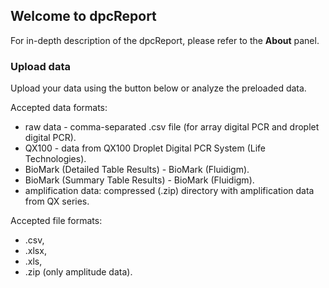 ## Welcome to dpcReport

For in-depth description of the dpcReport, please refer to the **About** panel.

### Upload data

Upload your data using the button below or analyze the preloaded data.

Accepted data formats:
* raw data - comma-separated .csv file (for array digital PCR and droplet digital PCR).
* QX100 - data from QX100 Droplet Digital PCR System (Life Technologies).
* BioMark (Detailed Table Results) - BioMark (Fluidigm).
* BioMark (Summary Table Results) - BioMark (Fluidigm).
* amplification data: compressed (.zip) directory with amplification data from QX series.

Accepted file formats:  
* .csv,  
* .xlsx,  
* .xls,
* .zip (only amplitude data).
